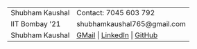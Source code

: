 <table width='100%'>
    <tr>
        <td>Shubham Kaushal</td>    <td>Contact: 7045 603 792</td>
    </tr>
    <tr>
        <td>IIT Bombay '21</td>    <td>shubhamkaushal765@gmail.com</td>
    </tr>
    <tr>
        <td>Shubham Kaushal</td>    <td><a href='mailto:shubhamkaushal765@gmail.com'>GMail</a> | 
                                    <a href='https://www.linkedin.com/in/kaushalshubham/'>LinkedIn</a> | 
                                    <a href='https://github.com/shubhamkaushal765'>GitHub</a></td>
    </tr>
</table>

<!--
- 👋 Hi, I’m @shubhamkaushal765, or Shubham Kaushal
- 👀 I’m interested in Data Science and Applied Machine Learning.
- 🌱 I’m currently learning Advanced Neural Networks.
- 💞️ I’m looking to collaborate on projects related to Machine Learning.
- 📫 How to reach me ... <br>
          - Email: shubhamkaushal765@gmail.com <br>
          - GitHub: https://github.com/shubhamkaushal765 <br>
          - LinkedIn: https://www.linkedin.com/in/kaushalshubham/


shubhamkaushal765/shubhamkaushal765 is a ✨ special ✨ repository because its `README.md` (this file) appears on your GitHub profile.
You can click the Preview link to take a look at your changes.
--->
